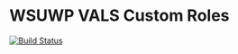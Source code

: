 # WSUWP VALS Custom Roles

[![Build Status](https://travis-ci.org/washingtonstateuniversity/WSUWP-Plugin-VALS-Roles.svg?branch=master)](https://travis-ci.org/washingtonstateuniversity/WSUWP-Plugin-VALS-Roles)


